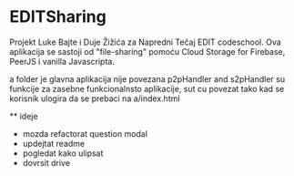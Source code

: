 # EDITSharing
Projekt Luke Bajte i Duje Žižića za Napredni Tečaj EDIT codeschool. Ova aplikacija se sastoji od "file-sharing" pomoću Cloud Storage for Firebase, PeerJS i vanilla Javascripta.

a folder je glavna aplikacija nije povezana p2pHandler and s2pHandler su funkcije za zasebne funkcionalnsto aplikacije, sut cu povezat tako kad se korisnik ulogira da se prebaci na a/index.html

** ideje
- mozda refactorat question modal
- updejtat readme
- pogledat kako ulipsat 
- dovrsit drive
